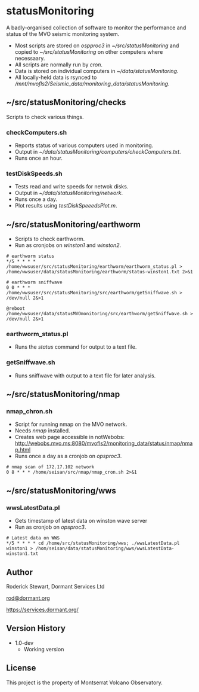 # statusMonitoring

A badly-organised collection of software to monitor the performance and status of the MVO seismic monitoring system.

* Most scripts are stored on *ospproc3* in *~/src/statusMonitoring* and copied to *~/src/statusMonitoring* on other computers where necessaary.
* All scripts are normally run by *cron*.
* Data is stored on individual computers in *~/data/statusMonitoring*.
* All locally-held data is rsynced to */mnt/mvofls2/Seismic_data/monitoring_data/statusMonitoring*.

## ~/src/statusMonitoring/checks

Scripts to check various things.

### checkComputers.sh

* Reports status of various computers used in monitoring.
* Output in *~/data/statusMonitoring/computers/checkComputers.txt*.
* Runs once an hour.

### testDiskSpeeds.sh

* Tests read and write speeds for netwok disks.
* Output in *~/data/statusMonitoring/network*.
* Runs once a day.
* Plot results using *testDiskSpeeedsPlot.m*.

## ~/src/statusMonitoring/earthworm

* Scripts to check earthworm.
* Run as cronjobs on *winston1* and *winston2*.
```
# earthworm status
*/5 * * * * /home/wwsuser/src/statusMonitoring/earthworm/earthworm_status.pl > /home/wwsuser/data/statusMonitoring/earthworm/status-winston1.txt 2>&1

# earthworm sniffwave
0 0 * * * /home/wwsuser/src/statusMonitoring/src/earthworm/getSniffwave.sh > /dev/null 2&>1

@reboot /home/wwsuser/data/statusMVOmonitoring/src/earthworm/getSniffwave.sh > /dev/null 2&>1

```


### earthworm_status.pl

* Runs the *status* command for output to a text file.

### getSniffwave.sh

* Runs sniffwave with output to a text file for later analysis.

## ~/src/statusMonitoring/nmap

### nmap_chron.sh

* Script for running nmap on the MVO network.
* Needs *nmap* installed.
* Creates web page accessible in notWebobs: http://webobs.mvo.ms:8080/mvofls2/monitoring_data/status/nmap/nmap.html
* Runs once a day as a cronjob on *opsproc3*.
```
# nmap scan of 172.17.102 network
0 8 * * * /home/seisan/src/nmap/nmap_cron.sh 2>&1
```

## ~/src/statusMonitoring/wws

### wwsLatestData.pl

* Gets timestamp of latest data on winston wave server
* Run as cronjob on *opsproc3*.
```
# Latest data on WWS
*/5 * * * * cd /home/src/statusMonitoring/wws; ./wwsLatestData.pl winston1 > /hom/seisan/data/statusMonitoring/wws/wwsLatestData-winston1.txt
```

## Author

Roderick Stewart, Dormant Services Ltd

rod@dormant.org

https://services.dormant.org/

## Version History

* 1.0-dev
    * Working version

## License

This project is the property of Montserrat Volcano Observatory.
